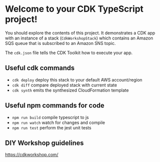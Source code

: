 # Welcome to your CDK TypeScript project!

You should explore the contents of this project. It demonstrates a CDK app with an instance of a stack (`CdkWorkshopStack`)
which contains an Amazon SQS queue that is subscribed to an Amazon SNS topic.

The `cdk.json` file tells the CDK Toolkit how to execute your app.

## Useful cdk commands

 * `cdk deploy`      deploy this stack to your default AWS account/region
 * `cdk diff`        compare deployed stack with current state
 * `cdk synth`       emits the synthesized CloudFormation template

## Useful npm commands for code
 * `npm run build`   compile typescript to js
 * `npm run watch`   watch for changes and compile
 * `npm run test`    perform the jest unit tests

## DIY Workshop guidelines
https://cdkworkshop.com/
